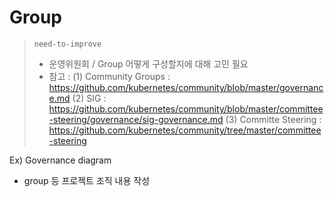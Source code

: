 # Group

> `need-to-improve` 
> * 운영위원회 / Group 어떻게 구성할지에 대해 고민 필요
> * 참고 : 
>  (1) Community Groups : https://github.com/kubernetes/community/blob/master/governance.md
>  (2) SIG : https://github.com/kubernetes/community/blob/master/committee-steering/governance/sig-governance.md
>  (3) Committe Steering : https://github.com/kubernetes/community/tree/master/committee-steering


Ex) Governance diagram

* group 등 프로젝트 조직 내용 작성